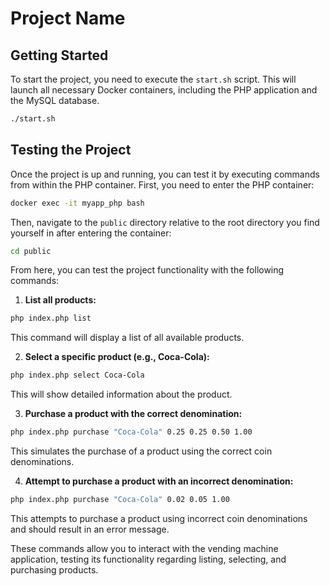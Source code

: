 
# Project Name

## Getting Started

To start the project, you need to execute the `start.sh` script. This will launch all necessary Docker containers, including the PHP application and the MySQL database.

```bash
./start.sh
```

## Testing the Project

Once the project is up and running, you can test it by executing commands from within the PHP container. First, you need to enter the PHP container:

```bash
docker exec -it myapp_php bash
```

Then, navigate to the `public` directory relative to the root directory you find yourself in after entering the container:

```bash
cd public
```

From here, you can test the project functionality with the following commands:

1. **List all products:**

```bash
php index.php list
```

This command will display a list of all available products.

2. **Select a specific product (e.g., Coca-Cola):**

```bash
php index.php select Coca-Cola
```

This will show detailed information about the product.

3. **Purchase a product with the correct denomination:**

```bash
php index.php purchase "Coca-Cola" 0.25 0.25 0.50 1.00
```

This simulates the purchase of a product using the correct coin denominations.

4. **Attempt to purchase a product with an incorrect denomination:**

```bash
php index.php purchase "Coca-Cola" 0.02 0.05 1.00
```

This attempts to purchase a product using incorrect coin denominations and should result in an error message.

These commands allow you to interact with the vending machine application, testing its functionality regarding listing, selecting, and purchasing products.
